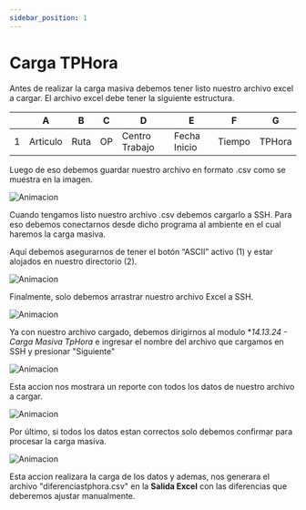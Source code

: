 ```yaml
---
sidebar_position: 1
---
```


# Carga TPHora

Antes de realizar la carga masiva debemos tener listo nuestro archivo excel a cargar. El archivo excel debe tener la siguiente estructura.

| |A       |B   |C |D             |E           |F     |G     |
|-|--------|----|--|--------------|------------|------|------|
|1|Articulo|Ruta|OP|Centro Trabajo|Fecha Inicio|Tiempo|TPHora|

Luego de eso debemos guardar nuestro archivo en formato .csv como se muestra en la imagen.

![Animacion](https://res.cloudinary.com/dl7wpmele/image/upload/v1719955697/archEcel_rw2uh4.png "archExcl")

Cuando tengamos listo nuestro archivo .csv debemos cargarlo a SSH. Para eso debemos conectarnos desde dicho programa al ambiente en el cual haremos la carga masiva.

Aquí debemos asegurarnos de tener el botón “ASCII” activo (1) y estar alojados en nuestro directorio (2).

![Animacion](https://res.cloudinary.com/dl7wpmele/image/upload/v1717534261/3-ssh_vq8wjg.png "ssh")

Finalmente, solo debemos arrastrar nuestro archivo Excel a SSH.

![Animacion](https://res.cloudinary.com/dl7wpmele/image/upload/v1717534340/4-ssh2_rfj1q1.png "ssh2")

Ya con nuestro archivo cargado, debemos dirigirnos al modulo **14.13.24 - *Carga Masiva TpHora** e ingresar el nombre del archivo que cargamos en SSH y presionar "Siguiente"

![Animacion](https://res.cloudinary.com/dl7wpmele/image/upload/v1719956208/tpHora_ew7gfz.png "tpHora")

Esta accion nos mostrara un reporte con todos los datos de nuestro archivo a cargar.

![Animacion](https://res.cloudinary.com/dl7wpmele/image/upload/v1719956624/reporte_t4jmpg.png "tpHoraReporte")

Por último, si todos los datos estan correctos solo debemos confirmar para procesar la carga masiva.

![Animacion](https://res.cloudinary.com/dl7wpmele/image/upload/v1719956842/procesar_bmieoo.png "tpHoraReporteConfirma")

Esta accion realizara la carga de los datos y ademas, nos generara el archivo "diferenciastphora.csv" en la **Salida Excel** con las diferencias que deberemos ajustar manualmente.


